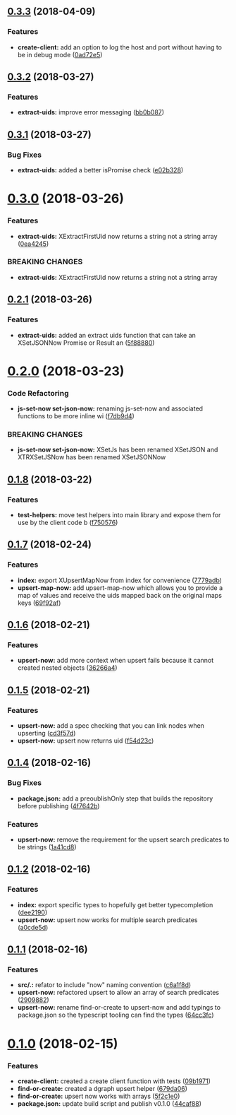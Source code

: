 <a name="0.3.3"></a>
## [0.3.3](https://github.com/vespertilian/dgraph-js-extras/compare/v0.3.2...v0.3.3) (2018-04-09)


### Features

* **create-client:** add an option to log the host and port without having to be in debug mode ([0ad72e5](https://github.com/vespertilian/dgraph-js-extras/commit/0ad72e5))



<a name="0.3.2"></a>
## [0.3.2](https://github.com/vespertilian/dgraph-js-extras/compare/v0.3.1...v0.3.2) (2018-03-27)


### Features

* **extract-uids:** improve error messaging ([bb0b087](https://github.com/vespertilian/dgraph-js-extras/commit/bb0b087))



<a name="0.3.1"></a>
## [0.3.1](https://github.com/vespertilian/dgraph-js-extras/compare/v0.3.0...v0.3.1) (2018-03-27)


### Bug Fixes

* **extract-uids:** added a better isPromise check ([e02b328](https://github.com/vespertilian/dgraph-js-extras/commit/e02b328))



<a name="0.3.0"></a>
# [0.3.0](https://github.com/vespertilian/dgraph-js-extras/compare/v0.2.1...v0.3.0) (2018-03-26)


### Features

* **extract-uids:** XExtractFirstUid now returns a string not a string array ([0ea4245](https://github.com/vespertilian/dgraph-js-extras/commit/0ea4245))


### BREAKING CHANGES

* **extract-uids:** XExtractFirstUid now returns a string not a string array



<a name="0.2.1"></a>
## [0.2.1](https://github.com/vespertilian/dgraph-js-extras/compare/v0.2.0...v0.2.1) (2018-03-26)


### Features

* **extract-uids:** added an extract uids function that can take an XSetJSONNow Promise or Result an ([5f88880](https://github.com/vespertilian/dgraph-js-extras/commit/5f88880))



<a name="0.2.0"></a>
# [0.2.0](https://github.com/vespertilian/dgraph-js-extras/compare/v0.1.8...v0.2.0) (2018-03-23)


### Code Refactoring

* **js-set-now set-json-now:** renaming js-set-now and associated functions to be more inline wi ([f7db9d4](https://github.com/vespertilian/dgraph-js-extras/commit/f7db9d4))


### BREAKING CHANGES

* **js-set-now set-json-now:** XSetJs has been renamed XSetJSON and XTRXSetJSNow has
been renamed XSetJSONNow



<a name="0.1.8"></a>
## [0.1.8](https://github.com/vespertilian/dgraph-js-extras/compare/v0.1.7...v0.1.8) (2018-03-22)


### Features

* **test-helpers:** move test helpers into main library and expose them for use by the client code b ([f750576](https://github.com/vespertilian/dgraph-js-extras/commit/f750576))



<a name="0.1.7"></a>
## [0.1.7](https://github.com/vespertilian/dgraph-js-extras/compare/v0.1.6...v0.1.7) (2018-02-24)


### Features

* **index:** export XUpsertMapNow from index for convenience ([7779adb](https://github.com/vespertilian/dgraph-js-extras/commit/7779adb))
* **upsert-map-now:** add upsert-map-now which allows you to provide a map of values and receive the uids mapped back on the original maps keys ([69f92af](https://github.com/vespertilian/dgraph-js-extras/commit/69f92af))



<a name="0.1.6"></a>
## [0.1.6](https://github.com/vespertilian/dgraph-js-extras/compare/v0.1.5...v0.1.6) (2018-02-21)


### Features

* **upsert-now:** add more context when upsert fails because it cannot created nested objects ([36266a4](https://github.com/vespertilian/dgraph-js-extras/commit/36266a4))



<a name="0.1.5"></a>
## [0.1.5](https://github.com/vespertilian/dgraph-js-extras/compare/v0.1.4...v0.1.5) (2018-02-21)


### Features

* **upsert-now:** add a spec checking that you can link nodes when upserting ([cd3f57d](https://github.com/vespertilian/dgraph-js-extras/commit/cd3f57d))
* **upsert-now:** upsert now returns uid ([f54d23c](https://github.com/vespertilian/dgraph-js-extras/commit/f54d23c))



<a name="0.1.4"></a>
## [0.1.4](https://github.com/vespertilian/dgraph-js-extras/compare/v0.1.2...v0.1.4) (2018-02-16)


### Bug Fixes

* **package.json:** add a preoublishOnly step that builds the repository before publishing ([4f7642b](https://github.com/vespertilian/dgraph-js-extras/commit/4f7642b))


### Features

* **upsert-now:** remove the requirement for the upsert search predicates to be strings ([1a41cd8](https://github.com/vespertilian/dgraph-js-extras/commit/1a41cd8))



<a name="0.1.2"></a>
## [0.1.2](https://github.com/vespertilian/dgraph-js-extras/compare/v0.1.1...v0.1.2) (2018-02-16)


### Features

* **index:** export specific types to hopefully get better typecompletion ([dee2190](https://github.com/vespertilian/dgraph-js-extras/commit/dee2190))
* **upsert-now:** upsert now works for multiple search predicates ([a0cde5d](https://github.com/vespertilian/dgraph-js-extras/commit/a0cde5d))



<a name="0.1.1"></a>
## [0.1.1](https://github.com/vespertilian/dgraph-js-extras/compare/v0.1.0...v0.1.1) (2018-02-16)


### Features

* **src/.:** refator to include "now" naming convention ([c6a1f8d](https://github.com/vespertilian/dgraph-js-extras/commit/c6a1f8d))
* **upsert-now:** refactored upsert to allow an array of search predicates ([2909882](https://github.com/vespertilian/dgraph-js-extras/commit/2909882))
* **upsert-now:** rename find-or-create to upsert-now and add typings to package.json so the typescript tooling can find the types ([64cc3fc](https://github.com/vespertilian/dgraph-js-extras/commit/64cc3fc))



<a name="0.1.0"></a>
# [0.1.0](https://github.com/vespertilian/dgraph-js-extras/compare/09b1971...v0.1.0) (2018-02-15)


### Features

* **create-client:** created a create client function with tests ([09b1971](https://github.com/vespertilian/dgraph-js-extras/commit/09b1971))
* **find-or-create:** created a dgraph upsert helper ([679da06](https://github.com/vespertilian/dgraph-js-extras/commit/679da06))
* **find-or-create:** upsert now works with arrays ([5f2c1e0](https://github.com/vespertilian/dgraph-js-extras/commit/5f2c1e0))
* **package.json:** update build script and publish v0.1.0 ([44caf88](https://github.com/vespertilian/dgraph-js-extras/commit/44caf88))



